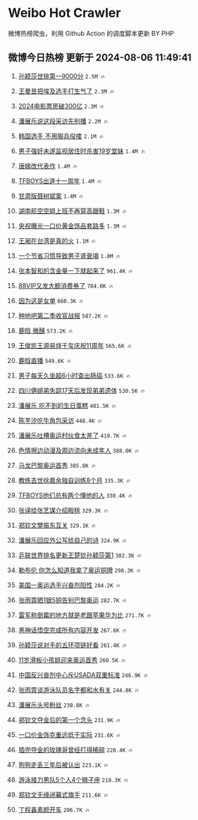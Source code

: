 # Weibo Hot Crawler 



微博热榜爬虫，利用 Github Action 的调度脚本更新 BY PHP 


## 微博今日热榜 更新于 2024-08-06 11:49:41 
1. [孙颖莎世排第一9000分](https://s.weibo.com/weibo?q=%23%E5%AD%99%E9%A2%96%E8%8E%8E%E4%B8%96%E6%8E%92%E7%AC%AC%E4%B8%809000%E5%88%86%23&t=31&band_rank=1&Refer=top) `2.5M 🔥` 

1. [王曼昱把埃及选手打生气了](https://s.weibo.com/weibo?q=%23%E7%8E%8B%E6%9B%BC%E6%98%B1%E6%8A%8A%E5%9F%83%E5%8F%8A%E9%80%89%E6%89%8B%E6%89%93%E7%94%9F%E6%B0%94%E4%BA%86%23&t=31&band_rank=2&Refer=top) `2.3M 🔥` 

1. [2024电影票房破300亿](https://s.weibo.com/weibo?q=%232024%E7%94%B5%E5%BD%B1%E7%A5%A8%E6%88%BF%E7%A0%B4300%E4%BA%BF%23&t=31&band_rank=3&Refer=top) `2.3M 🔥` 

1. [潘展乐说这段采访先别播](https://s.weibo.com/weibo?q=%23%E6%BD%98%E5%B1%95%E4%B9%90%E8%AF%B4%E8%BF%99%E6%AE%B5%E9%87%87%E8%AE%BF%E5%85%88%E5%88%AB%E6%92%AD%23&t=31&band_rank=4&Refer=top) `2.2M 🔥` 

1. [韩国选手 不用服兵役喽](https://s.weibo.com/weibo?q=%E9%9F%A9%E5%9B%BD%E9%80%89%E6%89%8B%20%E4%B8%8D%E7%94%A8%E6%9C%8D%E5%85%B5%E5%BD%B9%E5%96%BD&t=31&band_rank=5&Refer=top) `2.1M 🔥` 

1. [男子强奸未遂监视居住时杀害19岁堂妹](https://s.weibo.com/weibo?q=%23%E7%94%B7%E5%AD%90%E5%BC%BA%E5%A5%B8%E6%9C%AA%E9%81%82%E7%9B%91%E8%A7%86%E5%B1%85%E4%BD%8F%E6%97%B6%E6%9D%80%E5%AE%B319%E5%B2%81%E5%A0%82%E5%A6%B9%23&t=31&band_rank=6&Refer=top) `1.4M 🔥` 

1. [唐嫣改代表作](https://s.weibo.com/weibo?q=%23%E5%94%90%E5%AB%A3%E6%94%B9%E4%BB%A3%E8%A1%A8%E4%BD%9C%23&t=31&band_rank=7&Refer=top) `1.4M 🔥` 

1. [TFBOYS出道十一周年](https://s.weibo.com/weibo?q=TFBOYS%E5%87%BA%E9%81%93%E5%8D%81%E4%B8%80%E5%91%A8%E5%B9%B4&t=31&band_rank=8&Refer=top) `1.4M 🔥` 

1. [甘肃版聂树斌案](https://s.weibo.com/weibo?q=%23%E7%94%98%E8%82%83%E7%89%88%E8%81%82%E6%A0%91%E6%96%8C%E6%A1%88%23&t=31&band_rank=9&Refer=top) `1.4M 🔥` 

1. [湖南航空空姐上班不再穿高跟鞋](https://s.weibo.com/weibo?q=%23%E6%B9%96%E5%8D%97%E8%88%AA%E7%A9%BA%E7%A9%BA%E5%A7%90%E4%B8%8A%E7%8F%AD%E4%B8%8D%E5%86%8D%E7%A9%BF%E9%AB%98%E8%B7%9F%E9%9E%8B%23&t=31&band_rank=10&Refer=top) `1.3M 🔥` 

1. [央视曝光一口价黄金饰品套路多](https://s.weibo.com/weibo?q=%23%E5%A4%AE%E8%A7%86%E6%9B%9D%E5%85%89%E4%B8%80%E5%8F%A3%E4%BB%B7%E9%BB%84%E9%87%91%E9%A5%B0%E5%93%81%E5%A5%97%E8%B7%AF%E5%A4%9A%23&t=31&band_rank=11&Refer=top) `1.3M 🔥` 

1. [王昶在台湾是真的火](https://s.weibo.com/weibo?q=%23%E7%8E%8B%E6%98%B6%E5%9C%A8%E5%8F%B0%E6%B9%BE%E6%98%AF%E7%9C%9F%E7%9A%84%E7%81%AB%23&t=31&band_rank=12&Refer=top) `1.1M 🔥` 

1. [一个节省习惯导致男子肾衰竭](https://s.weibo.com/weibo?q=%23%E4%B8%80%E4%B8%AA%E8%8A%82%E7%9C%81%E4%B9%A0%E6%83%AF%E5%AF%BC%E8%87%B4%E7%94%B7%E5%AD%90%E8%82%BE%E8%A1%B0%E7%AB%AD%23&t=31&band_rank=13&Refer=top) `1.0M 🔥` 

1. [张本智和的含金量一下就起来了](https://s.weibo.com/weibo?q=%23%E5%BC%A0%E6%9C%AC%E6%99%BA%E5%92%8C%E7%9A%84%E5%90%AB%E9%87%91%E9%87%8F%E4%B8%80%E4%B8%8B%E5%B0%B1%E8%B5%B7%E6%9D%A5%E4%BA%86%23&t=31&band_rank=14&Refer=top) `961.4K 🔥` 

1. [88VIP又发大额消费券了](https://s.weibo.com/weibo?q=%2388VIP%E5%8F%88%E5%8F%91%E5%A4%A7%E9%A2%9D%E6%B6%88%E8%B4%B9%E5%88%B8%E4%BA%86%23&t=31&band_rank=15&Refer=top) `784.0K 🔥` 

1. [因为这是女单](https://s.weibo.com/weibo?q=%E5%9B%A0%E4%B8%BA%E8%BF%99%E6%98%AF%E5%A5%B3%E5%8D%95&t=31&band_rank=16&Refer=top) `660.3K 🔥` 

1. [种地吧第二季收官战报](https://s.weibo.com/weibo?q=%E7%A7%8D%E5%9C%B0%E5%90%A7%E7%AC%AC%E4%BA%8C%E5%AD%A3%E6%94%B6%E5%AE%98%E6%88%98%E6%8A%A5&t=31&band_rank=17&Refer=top) `587.2K 🔥` 

1. [鹿晗 微醺](https://s.weibo.com/weibo?q=%E9%B9%BF%E6%99%97%20%E5%BE%AE%E9%86%BA&t=31&band_rank=18&Refer=top) `573.2K 🔥` 

1. [王俊凯王源易烊千玺庆祝11周年](https://s.weibo.com/weibo?q=%23%E7%8E%8B%E4%BF%8A%E5%87%AF%E7%8E%8B%E6%BA%90%E6%98%93%E7%83%8A%E5%8D%83%E7%8E%BA%E5%BA%86%E7%A5%9D11%E5%91%A8%E5%B9%B4%23&t=31&band_rank=19&Refer=top) `565.6K 🔥` 

1. [鹿晗直播](https://s.weibo.com/weibo?q=%E9%B9%BF%E6%99%97%E7%9B%B4%E6%92%AD&t=31&band_rank=20&Refer=top) `549.6K 🔥` 

1. [男子每天久坐超6小时查出肠癌](https://s.weibo.com/weibo?q=%23%E7%94%B7%E5%AD%90%E6%AF%8F%E5%A4%A9%E4%B9%85%E5%9D%90%E8%B6%856%E5%B0%8F%E6%97%B6%E6%9F%A5%E5%87%BA%E8%82%A0%E7%99%8C%23&t=31&band_rank=21&Refer=top) `533.6K 🔥` 

1. [四川俩姐弟失踪17天后发现弟弟遗体](https://s.weibo.com/weibo?q=%23%E5%9B%9B%E5%B7%9D%E4%BF%A9%E5%A7%90%E5%BC%9F%E5%A4%B1%E8%B8%AA17%E5%A4%A9%E5%90%8E%E5%8F%91%E7%8E%B0%E5%BC%9F%E5%BC%9F%E9%81%97%E4%BD%93%23&t=31&band_rank=22&Refer=top) `530.5K 🔥` 

1. [潘展乐 吃不到的生日蛋糕](https://s.weibo.com/weibo?q=%E6%BD%98%E5%B1%95%E4%B9%90%20%E5%90%83%E4%B8%8D%E5%88%B0%E7%9A%84%E7%94%9F%E6%97%A5%E8%9B%8B%E7%B3%95&t=31&band_rank=23&Refer=top) `481.5K 🔥` 

1. [陈芋汐吃牛角包采访](https://s.weibo.com/weibo?q=%E9%99%88%E8%8A%8B%E6%B1%90%E5%90%83%E7%89%9B%E8%A7%92%E5%8C%85%E9%87%87%E8%AE%BF&t=31&band_rank=24&Refer=top) `448.4K 🔥` 

1. [潘展乐吐槽奥运村伙食太差了](https://s.weibo.com/weibo?q=%23%E6%BD%98%E5%B1%95%E4%B9%90%E5%90%90%E6%A7%BD%E5%A5%A5%E8%BF%90%E6%9D%91%E4%BC%99%E9%A3%9F%E5%A4%AA%E5%B7%AE%E4%BA%86%23&t=31&band_rank=25&Refer=top) `419.7K 🔥` 

1. [色情擦边动漫及周边流向未成年人](https://s.weibo.com/weibo?q=%23%E8%89%B2%E6%83%85%E6%93%A6%E8%BE%B9%E5%8A%A8%E6%BC%AB%E5%8F%8A%E5%91%A8%E8%BE%B9%E6%B5%81%E5%90%91%E6%9C%AA%E6%88%90%E5%B9%B4%E4%BA%BA%23&t=31&band_rank=26&Refer=top) `388.0K 🔥` 

1. [马龙巴黎奥运首秀](https://s.weibo.com/weibo?q=%23%E9%A9%AC%E9%BE%99%E5%B7%B4%E9%BB%8E%E5%A5%A5%E8%BF%90%E9%A6%96%E7%A7%80%23&t=31&band_rank=27&Refer=top) `385.8K 🔥` 

1. [教练去世徐嘉余独自训练8个月](https://s.weibo.com/weibo?q=%23%E6%95%99%E7%BB%83%E5%8E%BB%E4%B8%96%E5%BE%90%E5%98%89%E4%BD%99%E7%8B%AC%E8%87%AA%E8%AE%AD%E7%BB%838%E4%B8%AA%E6%9C%88%23&t=31&band_rank=28&Refer=top) `335.3K 🔥` 

1. [TFBOYS他们总有两个懂他的人](https://s.weibo.com/weibo?q=%23TFBOYS%E4%BB%96%E4%BB%AC%E6%80%BB%E6%9C%89%E4%B8%A4%E4%B8%AA%E6%87%82%E4%BB%96%E7%9A%84%E4%BA%BA%23&t=31&band_rank=29&Refer=top) `330.4K 🔥` 

1. [张译给张艺谋介绍殷桃](https://s.weibo.com/weibo?q=%E5%BC%A0%E8%AF%91%E7%BB%99%E5%BC%A0%E8%89%BA%E8%B0%8B%E4%BB%8B%E7%BB%8D%E6%AE%B7%E6%A1%83&t=31&band_rank=30&Refer=top) `329.3K 🔥` 

1. [郑钦文樊振东互关](https://s.weibo.com/weibo?q=%E9%83%91%E9%92%A6%E6%96%87%E6%A8%8A%E6%8C%AF%E4%B8%9C%E4%BA%92%E5%85%B3&t=31&band_rank=31&Refer=top) `329.1K 🔥` 

1. [潘展乐回应外公写给自己的诗](https://s.weibo.com/weibo?q=%23%E6%BD%98%E5%B1%95%E4%B9%90%E5%9B%9E%E5%BA%94%E5%A4%96%E5%85%AC%E5%86%99%E7%BB%99%E8%87%AA%E5%B7%B1%E7%9A%84%E8%AF%97%23&t=31&band_rank=32&Refer=top) `324.9K 🔥` 

1. [乒联世界排名更新王楚钦孙颖莎第1](https://s.weibo.com/weibo?q=%23%E4%B9%92%E8%81%94%E4%B8%96%E7%95%8C%E6%8E%92%E5%90%8D%E6%9B%B4%E6%96%B0%E7%8E%8B%E6%A5%9A%E9%92%A6%E5%AD%99%E9%A2%96%E8%8E%8E%E7%AC%AC1%23&t=31&band_rank=33&Refer=top) `302.3K 🔥` 

1. [勒布伦 你怎么知道我拿了奥运铜牌](https://s.weibo.com/weibo?q=%E5%8B%92%E5%B8%83%E4%BC%A6%20%E4%BD%A0%E6%80%8E%E4%B9%88%E7%9F%A5%E9%81%93%E6%88%91%E6%8B%BF%E4%BA%86%E5%A5%A5%E8%BF%90%E9%93%9C%E7%89%8C&t=31&band_rank=34&Refer=top) `298.3K 🔥` 

1. [美国一奥运选手兴奋剂阳性](https://s.weibo.com/weibo?q=%23%E7%BE%8E%E5%9B%BD%E4%B8%80%E5%A5%A5%E8%BF%90%E9%80%89%E6%89%8B%E5%85%B4%E5%A5%8B%E5%89%82%E9%98%B3%E6%80%A7%23&t=31&band_rank=35&Refer=top) `284.2K 🔥` 

1. [张雨霏晒1银5铜告别巴黎奥运](https://s.weibo.com/weibo?q=%23%E5%BC%A0%E9%9B%A8%E9%9C%8F%E6%99%921%E9%93%B65%E9%93%9C%E5%91%8A%E5%88%AB%E5%B7%B4%E9%BB%8E%E5%A5%A5%E8%BF%90%23&t=31&band_rank=36&Refer=top) `282.7K 🔥` 

1. [雷军称倒霉的地方就是老跟苹果华为比](https://s.weibo.com/weibo?q=%23%E9%9B%B7%E5%86%9B%E7%A7%B0%E5%80%92%E9%9C%89%E7%9A%84%E5%9C%B0%E6%96%B9%E5%B0%B1%E6%98%AF%E8%80%81%E8%B7%9F%E8%8B%B9%E6%9E%9C%E5%8D%8E%E4%B8%BA%E6%AF%94%23&t=31&band_rank=37&Refer=top) `271.7K 🔥` 

1. [黑神话悟空完成所有内容开发](https://s.weibo.com/weibo?q=%23%E9%BB%91%E7%A5%9E%E8%AF%9D%E6%82%9F%E7%A9%BA%E5%AE%8C%E6%88%90%E6%89%80%E6%9C%89%E5%86%85%E5%AE%B9%E5%BC%80%E5%8F%91%23&t=31&band_rank=38&Refer=top) `267.6K 🔥` 

1. [孙颖莎说对手的五环项链好看](https://s.weibo.com/weibo?q=%23%E5%AD%99%E9%A2%96%E8%8E%8E%E8%AF%B4%E5%AF%B9%E6%89%8B%E7%9A%84%E4%BA%94%E7%8E%AF%E9%A1%B9%E9%93%BE%E5%A5%BD%E7%9C%8B%23&t=31&band_rank=39&Refer=top) `261.4K 🔥` 

1. [11岁滑板小孩姐迎来奥运首秀](https://s.weibo.com/weibo?q=%2311%E5%B2%81%E6%BB%91%E6%9D%BF%E5%B0%8F%E5%AD%A9%E5%A7%90%E8%BF%8E%E6%9D%A5%E5%A5%A5%E8%BF%90%E9%A6%96%E7%A7%80%23&t=31&band_rank=40&Refer=top) `260.5K 🔥` 

1. [中国反兴奋剂中心斥USADA双重标准](https://s.weibo.com/weibo?q=%23%E4%B8%AD%E5%9B%BD%E5%8F%8D%E5%85%B4%E5%A5%8B%E5%89%82%E4%B8%AD%E5%BF%83%E6%96%A5USADA%E5%8F%8C%E9%87%8D%E6%A0%87%E5%87%86%23&t=31&band_rank=41&Refer=top) `246.9K 🔥` 

1. [张雨霏谈游泳队员名字都和水有关](https://s.weibo.com/weibo?q=%23%E5%BC%A0%E9%9B%A8%E9%9C%8F%E8%B0%88%E6%B8%B8%E6%B3%B3%E9%98%9F%E5%91%98%E5%90%8D%E5%AD%97%E9%83%BD%E5%92%8C%E6%B0%B4%E6%9C%89%E5%85%B3%23&t=31&band_rank=42&Refer=top) `244.8K 🔥` 

1. [潘展乐头号粉丝](https://s.weibo.com/weibo?q=%23%E6%BD%98%E5%B1%95%E4%B9%90%E5%A4%B4%E5%8F%B7%E7%B2%89%E4%B8%9D%23&t=31&band_rank=43&Refer=top) `238.8K 🔥` 

1. [郑钦文夺金后的第一个念头](https://s.weibo.com/weibo?q=%23%E9%83%91%E9%92%A6%E6%96%87%E5%A4%BA%E9%87%91%E5%90%8E%E7%9A%84%E7%AC%AC%E4%B8%80%E4%B8%AA%E5%BF%B5%E5%A4%B4%23&t=31&band_rank=44&Refer=top) `231.9K 🔥` 

1. [一口价金饰克重远低于实际](https://s.weibo.com/weibo?q=%23%E4%B8%80%E5%8F%A3%E4%BB%B7%E9%87%91%E9%A5%B0%E5%85%8B%E9%87%8D%E8%BF%9C%E4%BD%8E%E4%BA%8E%E5%AE%9E%E9%99%85%23&t=31&band_rank=45&Refer=top) `231.6K 🔥` 

1. [插兜夺金的玫瑰哥曾经打得稀碎](https://s.weibo.com/weibo?q=%23%E6%8F%92%E5%85%9C%E5%A4%BA%E9%87%91%E7%9A%84%E7%8E%AB%E7%91%B0%E5%93%A5%E6%9B%BE%E7%BB%8F%E6%89%93%E5%BE%97%E7%A8%80%E7%A2%8E%23&t=31&band_rank=46&Refer=top) `228.4K 🔥` 

1. [狗狗走丢三年后被认出](https://s.weibo.com/weibo?q=%E7%8B%97%E7%8B%97%E8%B5%B0%E4%B8%A2%E4%B8%89%E5%B9%B4%E5%90%8E%E8%A2%AB%E8%AE%A4%E5%87%BA&t=31&band_rank=47&Refer=top) `223.1K 🔥` 

1. [游泳接力男队5个人4个狮子座](https://s.weibo.com/weibo?q=%23%E6%B8%B8%E6%B3%B3%E6%8E%A5%E5%8A%9B%E7%94%B7%E9%98%9F5%E4%B8%AA%E4%BA%BA4%E4%B8%AA%E7%8B%AE%E5%AD%90%E5%BA%A7%23&t=31&band_rank=48&Refer=top) `218.3K 🔥` 

1. [郑钦文无缘闭幕式旗手](https://s.weibo.com/weibo?q=%23%E9%83%91%E9%92%A6%E6%96%87%E6%97%A0%E7%BC%98%E9%97%AD%E5%B9%95%E5%BC%8F%E6%97%97%E6%89%8B%23&t=31&band_rank=49&Refer=top) `211.6K 🔥` 

1. [丁程鑫素颜开车](https://s.weibo.com/weibo?q=%23%E4%B8%81%E7%A8%8B%E9%91%AB%E7%B4%A0%E9%A2%9C%E5%BC%80%E8%BD%A6%23&t=31&band_rank=50&Refer=top) `206.7K 🔥` 

